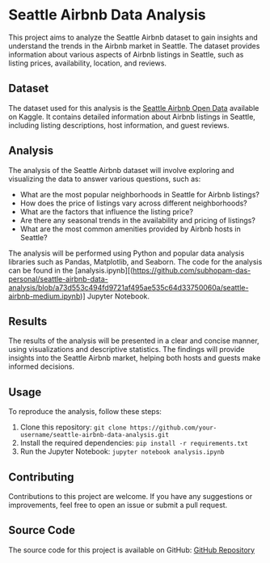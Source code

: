 # Seattle Airbnb Data Analysis

This project aims to analyze the Seattle Airbnb dataset to gain insights and understand the trends in the Airbnb market in Seattle. The dataset provides information about various aspects of Airbnb listings in Seattle, such as listing prices, availability, location, and reviews.

## Dataset

The dataset used for this analysis is the [Seattle Airbnb Open Data](https://www.kaggle.com/airbnb/seattle) available on Kaggle. It contains detailed information about Airbnb listings in Seattle, including listing descriptions, host information, and guest reviews.

## Analysis

The analysis of the Seattle Airbnb dataset will involve exploring and visualizing the data to answer various questions, such as:

- What are the most popular neighborhoods in Seattle for Airbnb listings?
- How does the price of listings vary across different neighborhoods?
- What are the factors that influence the listing price?
- Are there any seasonal trends in the availability and pricing of listings?
- What are the most common amenities provided by Airbnb hosts in Seattle?

The analysis will be performed using Python and popular data analysis libraries such as Pandas, Matplotlib, and Seaborn. The code for the analysis can be found in the [analysis.ipynb][(https://github.com/subhopam-das-personal/seattle-airbnb-data-analysis/blob/a73d553c494fd9721af495ae535c64d33750060a/seattle-airbnb-medium.ipynb)] Jupyter Notebook.

## Results

The results of the analysis will be presented in a clear and concise manner, using visualizations and descriptive statistics. The findings will provide insights into the Seattle Airbnb market, helping both hosts and guests make informed decisions.

## Usage

To reproduce the analysis, follow these steps:

1. Clone this repository: `git clone https://github.com/your-username/seattle-airbnb-data-analysis.git`
2. Install the required dependencies: `pip install -r requirements.txt`
3. Run the Jupyter Notebook: `jupyter notebook analysis.ipynb`

## Contributing

Contributions to this project are welcome. If you have any suggestions or improvements, feel free to open an issue or submit a pull request.


## Source Code
The source code for this project is available on GitHub: [GitHub Repository](https://github.com/your-username/seattle-airbnb-data-analysis)

